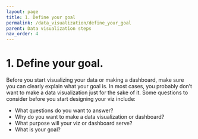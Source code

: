```yaml
---
layout: page
title: 1. Define your goal
permalink: /data_visualization/define_your_goal
parent: Data visualization steps
nav_order: 4
---
```


# 1. Define your goal.

Before you start visualizing your data or making a dashboard, make sure you can clearly explain what your goal is. In most cases, you probably don’t want to make a data visualization just for the sake of it. Some questions to consider before you start designing your viz include:

* What questions do you want to answer?
* Why do you want to make a data visualization or dashboard?
* What purpose will your viz or dashboard serve?
* What is your goal?